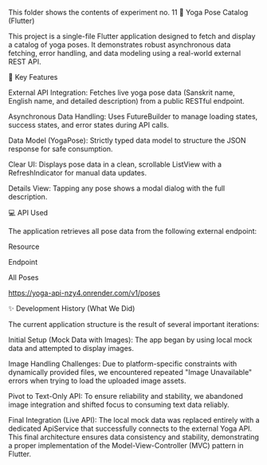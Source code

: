 This folder shows the contents of experiment no. 11
🧘 Yoga Pose Catalog (Flutter)

This project is a single-file Flutter application designed to fetch and display a catalog of yoga poses. It demonstrates robust asynchronous data fetching, error handling, and data modeling using a real-world external REST API.

🚀 Key Features

External API Integration: Fetches live yoga pose data (Sanskrit name, English name, and detailed description) from a public RESTful endpoint.

Asynchronous Data Handling: Uses FutureBuilder to manage loading states, success states, and error states during API calls.

Data Model (YogaPose): Strictly typed data model to structure the JSON response for safe consumption.

Clear UI: Displays pose data in a clean, scrollable ListView with a RefreshIndicator for manual data updates.

Details View: Tapping any pose shows a modal dialog with the full description.

💻 API Used

The application retrieves all pose data from the following external endpoint:

Resource

Endpoint

All Poses

https://yoga-api-nzy4.onrender.com/v1/poses

✨ Development History (What We Did)

The current application structure is the result of several important iterations:

Initial Setup (Mock Data with Images): The app began by using local mock data and attempted to display images.

Image Handling Challenges: Due to platform-specific constraints with dynamically provided files, we encountered repeated "Image Unavailable" errors when trying to load the uploaded image assets.

Pivot to Text-Only API: To ensure reliability and stability, we abandoned image integration and shifted focus to consuming text data reliably.

Final Integration (Live API): The local mock data was replaced entirely with a dedicated ApiService that successfully connects to the external Yoga API. This final architecture ensures data consistency and stability, demonstrating a proper implementation of the Model-View-Controller (MVC) pattern in Flutter.
